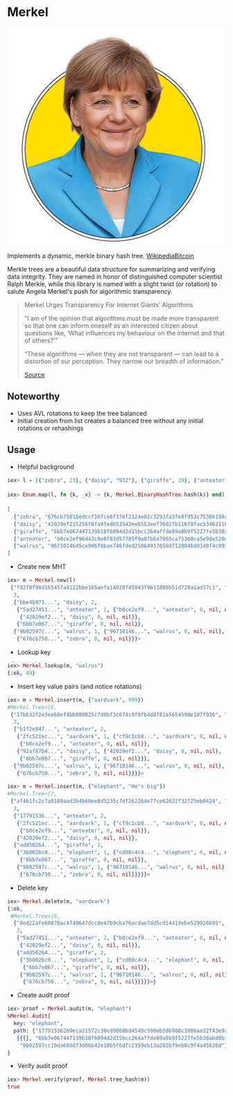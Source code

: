 Merkel
==========
![Logo](https://raw.githubusercontent.com/brpandey/merkel/master/priv/images/merkel.png)

Implements a dynamic, merkle binary hash tree. [Wikipedia](https://en.wikipedia.org/wiki/Merkle_tree)[Bitcoin](http://chimera.labs.oreilly.com/books/1234000001802/ch07.html#merkle_trees)

Merkle trees are a beautiful data structure for summarizing and verifying data integrity.
They are named in honor of distinguished computer scientist Ralph Merkle, while this library is named
with a slight twist (or rotation) to salute Angela Merkel's push for algorithmic transparency.

> Merkel Urges Transparency For Internet Giants’ Algorithms
>
> “I am of the opinion that algorithms must be made more transparent so that one 
> can inform oneself as an interested citizen about questions like, ‘What influences my 
> behaviour on the internet and that of others?’” 
>
> “These algorithms — when they are not transparent — can lead to a distortion of our perception. 
> They narrow our breadth of information.”
>> 
> [Source](http://www.newsmediauk.org/Latest/merkel-calls-for-transparency-of-internet-giants-algorithms)

## Noteworthy

* Uses AVL rotations to keep the tree balanced
* Initial creation from list creates a balanced tree without any initial rotations or rehashings

## Usage

* Helpful background

```elixir
iex> l = [{"zebra", 23}, {"daisy", "932"}, {"giraffe", 29}, {"anteater", "12"}, {"walrus", 49}]

iex> Enum.map(l, fn {k, _v} -> {k, Merkel.BinaryHashTree.hash(k)} end)

[
  {"zebra", "676cb75018edccf10fce6f376f2124e02c3293fa3fe8f953c75386198c714514"},
  {"daisy", "42029ef215256f8fa9fedb53542ee6553eef76027b116f8fac5346211b1e473c"},
  {"giraffe", "6bb7e067447139b18f6094d2d15bcc264affde89a8b9f5227fe5b38abd8b19d7"},
  {"anteater", "b0ce2ef96d43c0e0f83d57785f9a87b647065ca75360ca5e9de520e7f690c3f9"},
  {"walrus", "9671014645ce9d6f8bae746fded25064937658d712004bd01d8f4c093c387bf3"}
]

```

* Create new MHT

```elixir
iex> m = Merkel.new(l)                                                                              
 {"f92f0f98d165457a4122bbe165aefa14928f45943f9b11880b51d720a1ad37c1", "giraffe",
  3,
  {"bbe4b971...", "daisy", 2,
   {"5ad27451...", "anteater", 1, {"b0ce2ef9...", "anteater", 0, nil, nil},
    {"42029ef2...", "daisy", 0, nil, nil}},
   {"6bb7e067...", "giraffe", 0, nil, nil}},
  {"9b02597c...", "walrus", 1, {"96710146...", "walrus", 0, nil, nil},
   {"676cb750...", "zebra", 0, nil, nil}}}>
```

* Lookup key

```elixir
iex> Merkel.lookup(m, "walrus")
{:ok, 49}
```

* Insert key value pairs (and notice rotations)

```elixir
iex> m = Merkel.insert(m, {"aardvark", 999})
#Merkel.Tree<{6,
 {"17b632f2e3ee68ef4bb880825c7d6bf3c674c9f0fb4d8f81a5654590e107f936", "giraffe",
  3,
  {"b1f2e847...", "anteater", 2,
   {"2fc521ec...", "aardvark", 1, {"cf9c1cb8...", "aardvark", 0, nil, nil},
    {"b0ce2ef9...", "anteater", 0, nil, nil}},
   {"92af87b4...", "daisy", 1, {"42029ef2...", "daisy", 0, nil, nil},
    {"6bb7e067...", "giraffe", 0, nil, nil}}},
  {"9b02597c...", "walrus", 1, {"96710146...", "walrus", 0, nil, nil},
   {"676cb750...", "zebra", 0, nil, nil}}}}>
```

```elixir
iex> m = Merkel.insert(m, {"elephant", "He's big"})
#Merkel.Tree<{7,
 {"af4b1fc2c7a9189aad3b4b60ee8d5235c7df262264e77ce62622f32725eb0424", "daisy",
  3,
  {"17791536...", "anteater", 2,
   {"2fc521ec...", "aardvark", 1, {"cf9c1cb8...", "aardvark", 0, nil, nil},
    {"b0ce2ef9...", "anteater", 0, nil, nil}},
   {"42029ef2...", "daisy", 0, nil, nil}},
  {"add50264...", "giraffe", 2,
   {"3b002bc0...", "elephant", 1, {"cd08c4c4...", "elephant", 0, nil, nil},
    {"6bb7e067...", "giraffe", 0, nil, nil}},
   {"9b02597c...", "walrus", 1, {"96710146...", "walrus", 0, nil, nil},
    {"676cb750...", "zebra", 0, nil, nil}}}}}>
```

* Delete key

```elixir
iex> Merkel.delete(m, "aardvark")
{:ok,
 #Merkel.Tree<{6,
  {"8ed22afe60870ac4f40647dcc8e47b9cba76acdae7dd5cd14419ebe529926b95", "daisy",
   3,
   {"5ad27451...", "anteater", 2, {"b0ce2ef9...", "anteater", 0, nil, nil},
    {"42029ef2...", "daisy", 0, nil, nil}},
   {"add50264...", "giraffe", 2,
    {"3b002bc0...", "elephant", 1, {"cd08c4c4...", "elephant", 0, nil, nil},
     {"6bb7e067...", "giraffe", 0, nil, nil}},
    {"9b02597c...", "walrus", 1, {"96710146...", "walrus", 0, nil, nil},
     {"676cb750...", "zebra", 0, nil, nil}}}}}>}
```

* Create audit proof

```elixir
iex> proof = Merkel.audit(m, "elephant")
%Merkel.Audit{
  key: "elephant",
  path: {"17791536269eca21572c30cd9068bd4549c590eb58b988c1086ae32f43e9afb4",
   {{{}, "6bb7e067447139b18f6094d2d15bcc264affde89a8b9f5227fe5b38abd8b19d7"},
    "9b02597cc10da600d73d06b42e10b5f6dfc2359eb13a282bf9eb8c9f4a45626d"}}
}
```

* Verify audit proof

```elixir
iex> Merkel.verify(proof, Merkel.tree_hash(m))
true
```